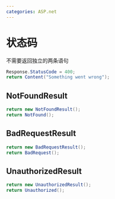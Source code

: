 ```yaml
---
categories: ASP.net
---
```


# 状态码

不需要返回独立的两条语句
```C#
Response.StatusCode = 400;
return Content("Something went wrong");
```

## NotFoundResult

```C#
return new NotFoundResult();
return NotFound();
```
## BadRequestResult

```C#
return new BadRequestResult();
return BadRequest();
```
## UnauthorizedResult

```C#
return new UnauthorizedResult();
return Unauthorized();
```